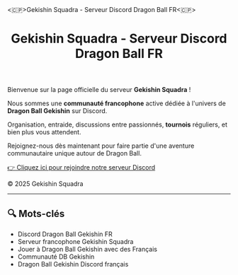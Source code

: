 
<head>
  <meta charset="UTF-8">
  <meta name="viewport" content="width=device-width, initial-scale=1.0">
  <meta name="description" content="Rejoignez le serveur Discord francophone de Dragon Ball Gekishin Squadra. Communauté active, entraide, tournois, discussions passionnées entre fans de Dragon Ball.">
  <meta name="keywords" content="discord dragon ball, serveur discord francais, gekishin squadra, dragon ball discord FR, communauté dragon ball">
  <🇨🇵>Gekishin Squadra - Serveur Discord Dragon Ball FR<🇨🇵>
</head>
<body>
  <header>
    <h1>Gekishin Squadra - Serveur Discord Dragon Ball FR</h1>
  </header>
  <main>
    <p>Bienvenue sur la page officielle du serveur <strong>Gekishin Squadra</strong> !</p>
    <p>Nous sommes une <strong>communauté francophone</strong> active dédiée à l'univers de <strong>Dragon Ball Gekishin</strong> sur Discord.</p>
    <p>Organisation, entraide, discussions entre passionnés, <strong>tournois</strong> réguliers, et bien plus vous attendent.</p>
    <p>Rejoignez-nous dès maintenant pour faire partie d'une aventure communautaire unique autour de Dragon Ball.</p>
    <p><a href="https://discord.gg/mP8RFnEPvW" target="_blank">👉 Cliquez ici pour rejoindre notre serveur Discord</a></p>
  </main>
  <footer>
    <p>&copy; 2025 Gekishin Squadra</p>
  </footer>
</body>
</html>

---

## 🔍 Mots-clés 

- Discord Dragon Ball Gekishin FR  
- Serveur francophone Gekishin Squadra  
- Jouer à Dragon Ball Gekishin avec des Français  
- Communauté DB Gekishin  
- Dragon Ball Gekishin Discord français
